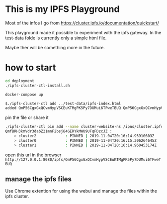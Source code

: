 # This is my IPFS Playground

Most of the infos I go from https://cluster.ipfs.io/documentation/quickstart/

This playground made it possible to experiment with the ipfs gateway.
In the test-data folde is currently only a simple html file.

Maybe ther will be something more in the future.

# how to start

```sh
cd deployment
./ipfs-cluster-ctl-install.sh
```
```sh
docker-compose up
```
```sh
$./ipfs-cluster-ctl add ../test-data/ipfs-index.html
added QmP56CgxGxQCvmHypVSCEuKTMgPK5Py7DUMui6TFweTBUQ QmP56CgxGxQCvmHypVSCEuKTMgPK5Py7DUMui6TFweTBUQ
```

pin the file or share it
```sh
./ipfs-cluster-ctl pin add --name cluster-website-ns /ipns/cluster.ipfs.io
QmfBRH3kmVdr3dabZ21mnF2bsj84GERYkMWU9UFqFDzcJZ :
    > cluster2             : PINNED | 2019-11-04T20:16:14.95910603Z
    > cluster0             : PINNED | 2019-11-04T20:16:15.306264645Z
    > cluster1             : PINNED | 2019-11-04T20:16:14.960453174Z
```

open this url in the browser
`http://127.0.0.1:8080/ipfs/QmP56CgxGxQCvmHypVSCEuKTMgPK5Py7DUMui6TFweTBUQ`


## manage the ipfs files

Use Chrome extention for using the webui and manage the files within the ipfs cluster.